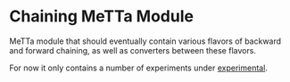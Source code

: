 # Chaining MeTTa Module

MeTTa module that should eventually contain various flavors of
backward and forward chaining, as well as converters between these
flavors.

For now it only contains a number of experiments under
[experimental](experimental).
